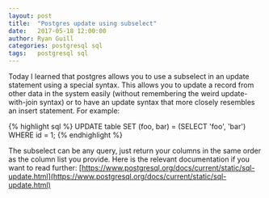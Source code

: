 ```yaml
---
layout: post
title:  "Postgres update using subselect"
date:   2017-05-18 12:00:00
author: Ryan Guill
categories: postgresql sql
tags:	postgresql sql
---
```


Today I learned that postgres allows you to use a subselect in an update statement using a special syntax.  This allows you to update a record from other data in the system easily (without remembering the weird update-with-join syntax) or to have an update syntax that more closely resembles an insert statement.  For example:


{% highlight sql %}
UPDATE table
SET (foo, bar) =
(SELECT 'foo', 'bar')
WHERE id = 1;
{% endhighlight %}

The subselect can be any query, just return your columns in the same order as the column list you provide.  Here is the relevant documentation if you want to read further: [https://www.postgresql.org/docs/current/static/sql-update.html](https://www.postgresql.org/docs/current/static/sql-update.html)
